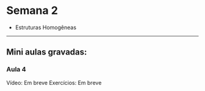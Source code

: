 Semana 2
============

* Estruturas Homogêneas


---
## Mini aulas gravadas:

### Aula 4
Vídeo: Em breve
Exercícios: Em breve
